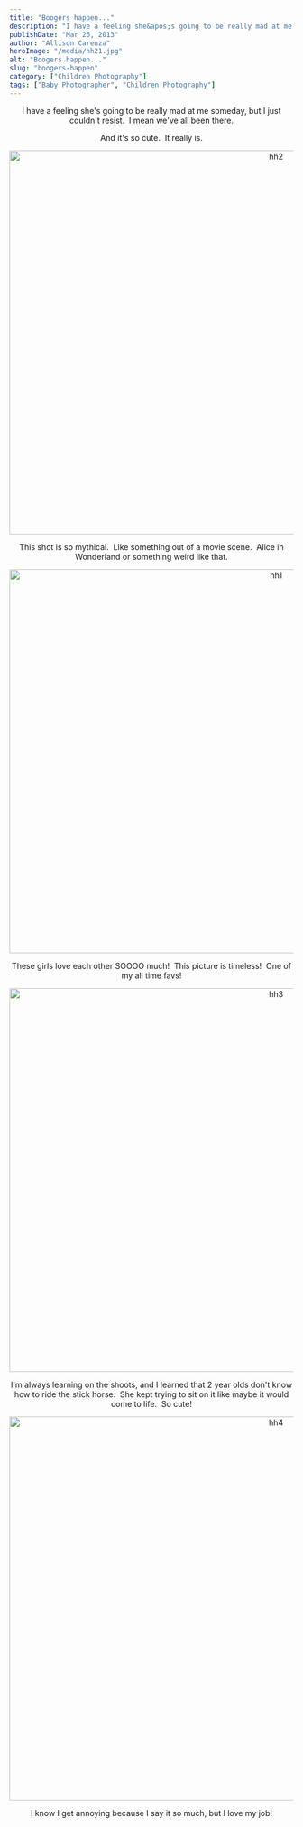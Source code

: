 ```yaml
---
title: "Boogers happen..."
description: "I have a feeling she&apos;s going to be really mad at me someday, but I just couldn&apos;t resist.  I mean "
publishDate: "Mar 26, 2013"
author: "Allison Carenza"
heroImage: "/media/hh21.jpg"
alt: "Boogers happen..."
slug: "boogers-happen"
category: ["Children Photography"]
tags: ["Baby Photographer", "Children Photography"]
---
```


<p style="text-align: center;">
<p style="text-align: center;">
<p style="text-align: center;">I have a feeling she&apos;s going to be really mad at me someday, but I just couldn&apos;t resist.  I mean we&apos;ve all been there.</p>
<p style="text-align: center;">And it&apos;s so cute.  It really is.</p>
<p style="text-align: center;"><img class="aligncenter size-full wp-image-4769" alt="hh2" src="/media/hh21.jpg" width="930" height="680"   /></p>
<p style="text-align: center;">This shot is so mythical.  Like something out of a movie scene.  Alice in Wonderland or something weird like that.</p>
<p style="text-align: center;"><img class="aligncenter size-full wp-image-4768" alt="hh1" src="/media/hh11.jpg" width="930" height="680"   /></p>
<p style="text-align: center;">These girls love each other SOOOO much!  This picture is timeless!  One of my all time favs!</p>
<p style="text-align: center;"><img class="aligncenter size-full wp-image-4770" alt="hh3" src="/media/hh31.jpg" width="930" height="680"   /></p>
<p style="text-align: center;">I&apos;m always learning on the shoots, and I learned that 2 year olds don&apos;t know how to ride the stick horse.  She kept trying to sit on it like maybe it would come to life.  So cute!</p>
<p style="text-align: center;"><img class="aligncenter size-full wp-image-4771" alt="hh4" src="/media/hh41.jpg" width="930" height="680"   /></p>
<p style="text-align: center;">
<p style="text-align: center;">I know I get annoying because I say it so much, but I love my job!</p>
